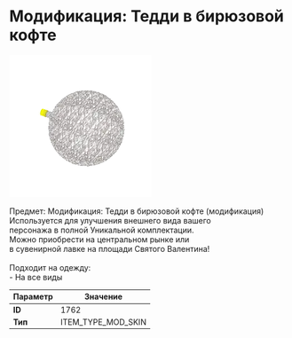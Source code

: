 # Модификация: Тедди в бирюзовой кофте

![Item Image](../img/1762.webp?raw=true)

Предмет: Модификация: Тедди в бирюзовой кофте (модификация)<br>Используется для улучшения внешнего вида вашего<br>персонажа в полной Уникальной комплектации.<br>Можно приобрести на центральном рынке или<br>в сувенирной лавке на площади Святого Валентина!<br><br>Подходит на одежду: <br> - На все виды<br>


| Параметр | Значение |
|----------|----------|
| **ID** | 1762 |
| **Тип** | ITEM_TYPE_MOD_SKIN |

